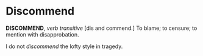 # Discommend

**DISCOMMEND**, _verb transitive_ \[dis and commend.\] To blame; to censure; to mention with disapprobation.

I do not _discommend_ the lofty style in tragedy.